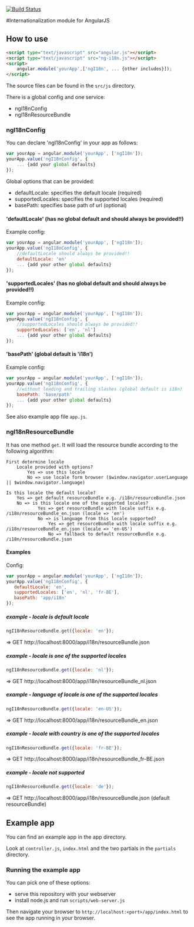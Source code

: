 [![Build Status](https://travis-ci.org/gertn/ng-i18n.png)](https://travis-ci.org/gertn/ng-i18n)

#Internationalization module for AngularJS
## How to use

```html
<script type="text/javascript" src="angular.js"></script>
<script type="text/javascript" src="ng-i18n.js"></script>
<script>
    angular.module('yourApp',['ngI18n', ... {other includes}]);
</script>
```

The source files can be found in the `src/js` directory.

There is a global config and one service:
* ngI18nConfig
* ngI18nResourceBundle

### ngI18nConfig
You can declare 'ngI18nConfig' in your app as follows:
```javascript
var yourApp = angular.module('yourApp', ['ngI18n']);
yourApp.value('ngI18nConfig', {
    ... {add your global defaults}
});
```
Global options that can be provided:
*  defaultLocale: specifies the default locale (required)
*  supportedLocales: specifies the supported locales (required)
*  basePath: specifies base path of url (optional)

#### 'defaultLocale' (has no global default and should always be provided!!)
Example config:
```javascript
var yourApp = angular.module('yourApp', ['ngI18n']);
yourApp.value('ngI18nConfig', {
    //defaultLocale should always be provided!!
    defaultLocale: 'en'
    ... {add your other global defaults}
});
```
#### 'supportedLocales' (has no global default and should always be provided!!)
Example config:
```javascript
var yourApp = angular.module('yourApp', ['ngI18n']);
yourApp.value('ngI18nConfig', {
    //supportedLocales should always be provided!!
    supportedLocales: ['en', 'nl']
    ... {add your other global defaults}
});
```

#### 'basePath' (global default is 'i18n')
Example config:
```javascript
var yourApp = angular.module('yourApp', ['ngI18n']);
yourApp.value('ngI18nConfig', {
    //without leading and trailing slashes (global default is i18n)
    basePath: 'base/path'
    ... {add your other global defaults}
});
```
See also example app file `app.js`.

### ngI18nResourceBundle
It has one method `get`.
It will load the resource bundle according to the following algorithm:
```
First determine locale
	Locale provided with options?
		Yes => use this locale
		No => use locale form browser ($window.navigator.userLanguage || $window.navigator.language)

Is this locale the default locale?
	Yes => get default resourceBundle e.g. /i18n/resourceBundle.json
	No => is this locale one of the supported locales?
			Yes => get resourceBundle with locale suffix e.g. /i18n/resourceBundle_en.json (locale => 'en')
			No => is language from this locale supported?
				Yes => get resourceBundle with locale suffix e.g. /i18n/resourceBundle_en.json (locale => 'en-US')
				No => fallback to default resourceBundle e.g. /i18n/resourceBundle.json
```
#### Examples
Config:
 ```javascript
var yourApp = angular.module('yourApp', ['ngI18n']);
yourApp.value('ngI18nConfig', {
    defaultLocale: 'en',
    supportedLocales: ['en', 'nl', 'fr-BE'],
    basePath: 'app/i18n'
});
```
##### example - locale is default locale
```javascript
ngI18nResourceBundle.get({locale: 'en'});
```
=> GET http://localhost:8000/app/i18n/resourceBundle.json

##### example - locale is one of the supported locales
```javascript
ngI18nResourceBundle.get({locale: 'nl'});
```
=> GET http://localhost:8000/app/i18n/resourceBundle_nl.json

##### example - language of locale is one of the supported locales
```javascript
ngI18nResourceBundle.get({locale: 'en-US'});
```
=> GET http://localhost:8000/app/i18n/resourceBundle_en.json

##### example - locale with country is one of the supported locales
```javascript
ngI18nResourceBundle.get({locale: 'fr-BE'});
```
=> GET http://localhost:8000/app/i18n/resourceBundle_fr-BE.json

##### example - locale not supported
```javascript
ngI18nResourceBundle.get({locale: 'de'});
```
=> GET http://localhost:8000/app/i18n/resourceBundle.json  (default resourceBundle)

## Example app
You can find an example app in the app directory.

Look at `controller.js`, `index.html` and the two partials in the `partials` directory.

### Running the example app

You can pick one of these options:

* serve this repository with your webserver
* install node.js and run `scripts/web-server.js`

Then navigate your browser to `http://localhost:<port>/app/index.html` to see the app running in
your browser.
